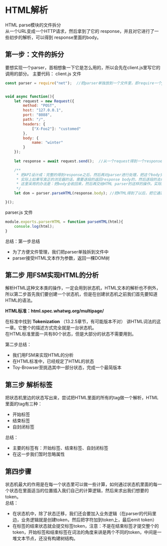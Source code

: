 <!--
 * @Author: your name
 * @Date: 2020-08-23 22:33:08
 * @LastEditTime: 2021-01-18 22:08:09
 * @LastEditors: Please set LastEditors
 * @Description: In User Settings Edit
 * @FilePath: \Frontend-04-Template\Week_07\README.md
-->
# HTML解析    
HTML parse模块的文件拆分   
从一个URL变成一个HTTP请求，然后拿到了它的 response，并且对它进行了一些初步的解析，可以得到 response里面的body。
## 第一步：文件的拆分   
要想实现一个parser，首相想象一下它是怎么用的，所以会先在client.js里写它的调用的部分。
主要代码： 
client.js 文件  
```javascript
const parser = require("net");  //把parser单独放到一个文件里，即require一个parser.js文件


void async function(){
    let request = new Request({   
        method: "POST",           
        host: "127.0.0.1",       
        port: "8088",             
        path: "/",                
        headers: {
            ["X-Foo2"]: "customed"
        },
        body: {
            name: "winter"
        }
    });
    
    let response = await request.send();  //从一个request得到一个response。

    /**
     * 把API设计成：完整的得到response之后，然后再对parser进行处理，把这个body交给parser去处理。
     * 实际上如果写真正的浏览器的话，需要逐段的返回response body的，然后逐段的去给 parser。
     * 这里采用的办法是：把body全收回来，然后再交给HTML parser的这样的操作。实际上是应该做成异步分段处理的。
     */
    let dom = parser.parseHTML(response.body); //把HTML得到了以后，把它通过parser的parserHTML方法把它变成一个DOM树。

}();
```
parser.js 文件
```javascript
module.exports.parserHTML = function parseHTML(html){
    console.log(html);
}
```
总结：第一步总结
* 为了方便文件管理，我们把parser单独拆到文件中   
* parser接受HTML文本作为参数，返回一棵DOM树   
 
## 第二步 用FSM实现HTML的分析    
解析HTML这种文本类的操作，一定会用到状态机，HTML文本的解析也不例外，所以第二步首先我们要创建一个状态机，但是在创建状态机之前我们首先要知道HTML的语法。   

**HTML标准：html.spec.whatwg.org/multipage/**     

在标准中找到 **Tokenization** （13.2.5章节，有可能版本不对） 讲HTML词法的这一章。它整个的描述方式完全就是一台状态机。    
在HTML标准里面一共有80个状态，但是大部分的状态不需要用到。    

第二步总结：     
* 我们用FSM来实现HTML的分析   
* 在HTML标准中，已经规定了HTML的状态   
* Toy-Browser至挑选其中一部分状态，完成一个最简版本   

## 第三步 解析标签    
把状态机里边的状态写出来，尝试把HTML里面的所有的tag做一个解析，HTML里面的tag有三种：    
* 开始标签
* 结束标签
* 自封闭标签

总结：
* 主要的标签有：开始标签、结束标签、自封闭标签
* 在这一步我们暂时忽略属性
    

## 第四步骤
状态机最大的作用是在每一个状态里可以做一些计算，如何通过状态机里面的每一个状态在里面适当的位置插入我们自己的计算逻辑，然后来求出我们想要的token。     
总结：    
* 在状态机中，除了状态迁移，我们还会要加入业务逻辑（在parser的代码里边，业务逻辑就是创建token，然后把字符加到token上，最后emit token）
* 在标签的结束状态就会提交标签token，注意：不是在结束标签才提交整个的token，开始标签和结束标签在词法的角度来讲是两个不同的token，中间是一堆文本节点，还没有构建树结构。